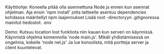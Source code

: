 Käyttöohje:
Koneella pitää olla asennettuna Node.js ennen kun asennat ohjelman.
Aja ensin 'npm install' jotta laitteelle asentuu dependencies kohdassa määritellyt npm laajennukset
Lisää root -directoryyn .gitignoressa mainitut tiedostot:
.env


Demo: 
Kutsuu location lost funktiota niin kauan kun serveri on käynnissä.
Käynnistä ohjelma komennolla 'node main.js'.
Mikäli yhdistämisessä on ongelmia, kokeile 'node net.js'
Ja lue konsolista, mitä portteja server ja client kuuntelevat.

